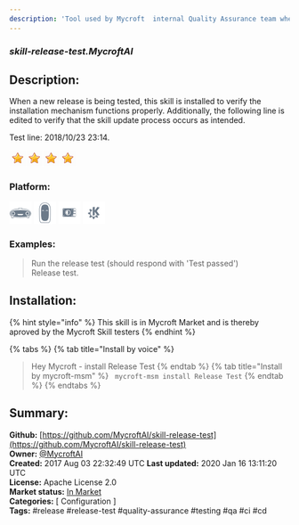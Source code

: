 ```yaml
---
description: 'Tool used by Mycroft  internal Quality Assurance team when validating a new mycroft-core release'
---
```


### _skill-release-test.MycroftAI_  
## Description:  
When a new release is being tested, this skill is installed to verify the
installation mechanism functions properly.  Additionally, the following line
is edited to verify that the skill update process occurs as intended.

Test line:  2018/10/23 23:14.  
  
![](../.gitbook/assets/star.png)![](../.gitbook/assets/star.png)![](../.gitbook/assets/star.png)![](../.gitbook/assets/star.png)  
  
### Platform:  
 ![Mark I](../.gitbook/assets/mark-1-icon.png)  ![Mark II](../.gitbook/assets/mark-2-icon.png)  ![Picroft](../.gitbook/assets/picroft-icon.png)  ![plasmoid](../.gitbook/assets/kde.png)   
### Examples:  
> Run the release test (should respond with 'Test passed')  
> Release test.  
  
## Installation:  
{% hint style="info" %}
This skill is in Mycroft Market and is thereby aproved by the Mycroft Skill testers
{% endhint %}
    
{% tabs %}
{% tab title="Install by voice" %}
> Hey Mycroft - install Release Test
{% endtab %}
  {% tab title="Install by mycroft-msm" %}
``` mycroft-msm install Release Test```
{% endtab %}
  {% endtabs %}
    
## Summary:  
**Github:** [https://github.com/MycroftAI/skill-release-test](https://github.com/MycroftAI/skill-release-test)  
**Owner:** [@MycroftAI](https://github.com/MycroftAI)  
**Created:** 2017 Aug 03 22:32:49 UTC  **Last updated:** 2020 Jan 16 13:11:20 UTC  
**License:** Apache License 2.0  
**Market status:** [In Market](https://market.mycroft.ai/skill/mycroft-release-test)  
**Categories:** [ Configuration ]   
**Tags:** \#release \#release-test \#quality-assurance \#testing \#qa \#ci \#cd   
